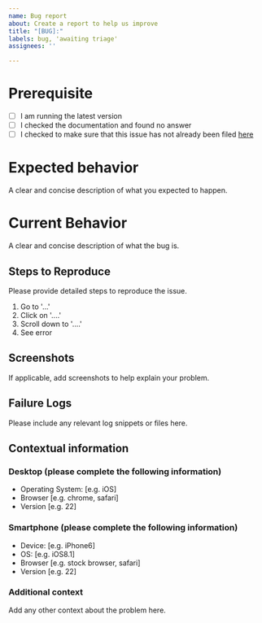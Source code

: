 ```yaml
---
name: Bug report
about: Create a report to help us improve
title: "[BUG]:"
labels: bug, 'awaiting triage'
assignees: ''

---
```


# Prerequisite

- [ ] I am running the latest version
- [ ] I checked the documentation and found no answer
- [ ] I checked to make sure that this issue has not already been filed [here](https://github.com/search?q=is%3Aissue+user%3Ajfandy1982)

# Expected behavior

A clear and concise description of what you expected to happen.

# Current Behavior

A clear and concise description of what the bug is.

## Steps to Reproduce

Please provide detailed steps to reproduce the issue.

1. Go to '...'
2. Click on '....'
3. Scroll down to '....'
4. See error

## Screenshots

If applicable, add screenshots to help explain your problem.

## Failure Logs

Please include any relevant log snippets or files here.

## Contextual information

### Desktop (please complete the following information)

- Operating System: [e.g. iOS]
- Browser [e.g. chrome, safari]
- Version [e.g. 22]

### Smartphone (please complete the following information)

- Device: [e.g. iPhone6]
- OS: [e.g. iOS8.1]
- Browser [e.g. stock browser, safari]
- Version [e.g. 22]

### Additional context

Add any other context about the problem here.
